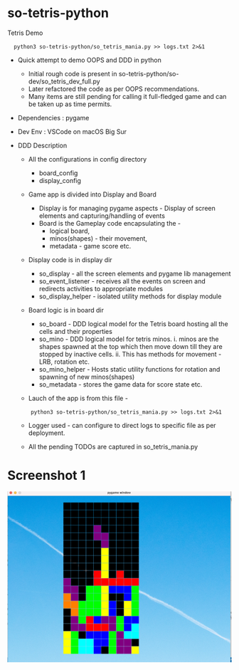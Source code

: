# so-tetris-python
Tetris Demo
  ```
    python3 so-tetris-python/so_tetris_mania.py >> logs.txt 2>&1
``` 
- Quick attempt to demo OOPS and DDD in python
    -  Initial rough code is present in so-tetris-python/so-dev/so_tetris_dev_full.py
    -  Later refactored the code as per OOPS recommendations.
    -  Many items are still pending for calling it full-fledged game and can be taken up as time permits.
    
- Dependencies : pygame
- Dev Env : VSCode on macOS Big Sur
    
    
- DDD Description
    -  All the configurations in config directory
        - board_config
        - display_config
    -  Game app is divided into Display and Board
        - Display is for managing pygame aspects - Display of screen elements and capturing/handling of events
        - Board is the Gameplay code encapsulating the -
            - logical board, 
            - minos(shapes) - their movement,
            - metadata - game score etc.
            
    -  Display code is in display dir
        - so_display - all the screen elements and pygame lib management
        - so_event_listener - receives all the events on screen and redirects activities to appropriate modules
        - so_display_helper - isolated utility methods for display module
        
    -  Board logic is in board dir
        - so_board - DDD logical model for the Tetris board hosting all the cells and their properties
        - so_mino - DDD logical model for tetris minos.
            i. minos are the shapes spawned at the top which then move down till they are stopped by inactive cells.
            ii. This has methods for movement - LRB, rotation etc.
        - so_mino_helper - Hosts static utility functions for rotation and spawning of new minos(shapes)
        - so_metadata - stores the game data for score state etc.
         
    -  Lauch of the app is from this file -
    ```
        python3 so-tetris-python/so_tetris_mania.py >> logs.txt 2>&1
    ```       
    -  Logger used - can configure to direct logs to specific file as per deployment.
    
    -  All the pending TODOs are captured in so_tetris_mania.py
#
# Screenshot 1

![Sample screenshot](https://github.com/soaprasri/so-tetris-python/blob/main/images/screenshot.png)
